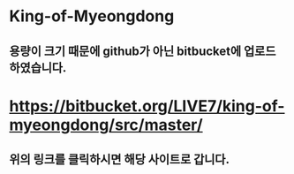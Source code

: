 # King-of-Myeongdong

## 용량이 크기 때문에 github가 아닌 bitbucket에 업로드 하였습니다.

# https://bitbucket.org/LIVE7/king-of-myeongdong/src/master/

## 위의 링크를 클릭하시면 해당 사이트로 갑니다.


